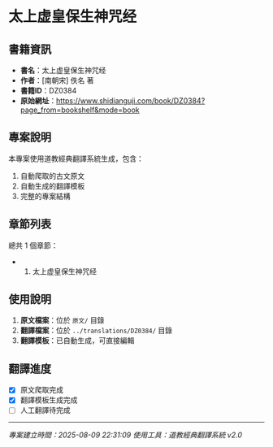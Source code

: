 # 太上虚皇保生神咒经

## 書籍資訊

- **書名**：太上虚皇保生神咒经
- **作者**：[南朝宋] 佚名 著
- **書籍ID**：DZ0384
- **原始網址**：https://www.shidianguji.com/book/DZ0384?page_from=bookshelf&mode=book

## 專案說明

本專案使用道教經典翻譯系統生成，包含：
1. 自動爬取的古文原文
2. 自動生成的翻譯模板
3. 完整的專案結構

## 章節列表

總共 1 個章節：

- 01. 太上虚皇保生神咒经


## 使用說明

1. **原文檔案**：位於 `原文/` 目錄
2. **翻譯檔案**：位於 `../translations/DZ0384/` 目錄
3. **翻譯模板**：已自動生成，可直接編輯

## 翻譯進度

- [x] 原文爬取完成
- [x] 翻譯模板生成完成
- [ ] 人工翻譯待完成

---
*專案建立時間：2025-08-09 22:31:09*
*使用工具：道教經典翻譯系統 v2.0*
